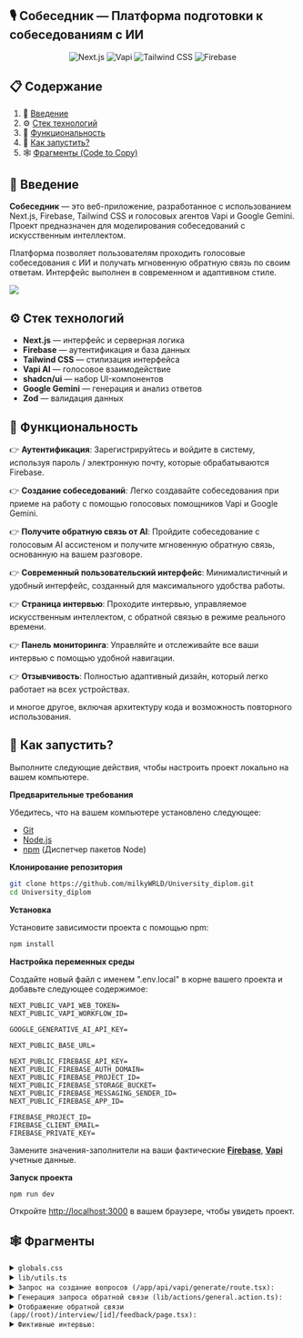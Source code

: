 ## 🎙️ Собеседник — Платформа подготовки к собеседованиям с ИИ
<div align="center">
  <img src="https://img.shields.io/badge/-Next.JS-black?style=for-the-badge&logoColor=white&logo=nextdotjs&color=black" alt="Next.js" />
  <img src="https://img.shields.io/badge/-Vapi-white?style=for-the-badge&color=5dfeca" alt="Vapi" />
  <img src="https://img.shields.io/badge/-Tailwind_CSS-black?style=for-the-badge&logoColor=white&logo=tailwindcss&color=06B6D4" alt="Tailwind CSS" />
  <img src="https://img.shields.io/badge/-Firebase-black?style=for-the-badge&logoColor=white&logo=firebase&color=DD2C00" alt="Firebase" />
</div>

## 📋 <a name="table">Содержание</a>

1. 🤖 [Введение](#introduction)
2. ⚙️ [Стек технологий](#tech-stack)
3. 🔋 [Функциональность](#features)
4. 🤸 [Как запустить?](#quick-start)
5. 🕸️ [Фрагменты (Code to Copy)](#snippets)

## <a name="introduction">🤖 Введение</a>

**Собеседник** — это веб-приложение, разработанное с использованием Next.js, Firebase, Tailwind CSS и голосовых агентов Vapi и Google Gemini. Проект предназначен для моделирования собеседований с искусственным интеллектом.

Платформа позволяет пользователям проходить голосовые собеседования с ИИ и получать мгновенную обратную связь по своим ответам. Интерфейс выполнен в современном и адаптивном стиле.

<a href="https://discord.com/invite/n6EdbFJ" target="_blank"><img src="https://github.com/sujatagunale/EasyRead/assets/151519281/618f4872-1e10-42da-8213-1d69e486d02e" /></a>

## <a name="tech-stack">⚙️ Стек технологий</a>

- **Next.js** — интерфейс и серверная логика  
- **Firebase** — аутентификация и база данных  
- **Tailwind CSS** — стилизация интерфейса  
- **Vapi AI** — голосовое взаимодействие  
- **shadcn/ui** — набор UI-компонентов  
- **Google Gemini** — генерация и анализ ответов  
- **Zod** — валидация данных  

## <a name="features">🔋 Функциональность</a>

👉 **Аутентификация**: Зарегистрируйтесь и войдите в систему, используя пароль / электронную почту, которые обрабатываются Firebase.

👉 **Создание собеседований**: Легко создавайте собеседования при приеме на работу с помощью голосовых помощников Vapi и Google Gemini.

👉 **Получите обратную связь от AI**: Пройдите собеседование с голосовым AI ассистеном и получите мгновенную обратную связь, основанную на вашем разговоре.

👉 **Современный пользовательский интерфейс**: Минималистичный и удобный интерфейс, созданный для максимального удобства работы.

👉 **Страница интервью**: Проходите интервью, управляемое искусственным интеллектом, с обратной связью в режиме реального времени.

👉 **Панель мониторинга**: Управляйте и отслеживайте все ваши интервью с помощью удобной навигации.

👉 **Отзывчивость**: Полностью адаптивный дизайн, который легко работает на всех устройствах.

и многое другое, включая архитектуру кода и возможность повторного использования.

## <a name="quick-start">🤸 Как запустить?</a>

Выполните следующие действия, чтобы настроить проект локально на вашем компьютере.

**Предварительные требования**

Убедитесь, что на вашем компьютере установлено следующее:

- [Git](https://git-scm.com/)
- [Node.js](https://nodejs.org/en)
- [npm](https://www.npmjs.com/) (Диспетчер пакетов Node)

**Клонирование репозитория**

```bash
git clone https://github.com/milkyWRLD/University_diplom.git
cd University_diplom
```

**Установка**

Установите зависимости проекта с помощью npm:

```bash
npm install
```

**Настройка переменных среды**

Создайте новый файл с именем ".env.local" в корне вашего проекта и добавьте следующее содержимое:

```env
NEXT_PUBLIC_VAPI_WEB_TOKEN=
NEXT_PUBLIC_VAPI_WORKFLOW_ID=

GOOGLE_GENERATIVE_AI_API_KEY=

NEXT_PUBLIC_BASE_URL=

NEXT_PUBLIC_FIREBASE_API_KEY=
NEXT_PUBLIC_FIREBASE_AUTH_DOMAIN=
NEXT_PUBLIC_FIREBASE_PROJECT_ID=
NEXT_PUBLIC_FIREBASE_STORAGE_BUCKET=
NEXT_PUBLIC_FIREBASE_MESSAGING_SENDER_ID=
NEXT_PUBLIC_FIREBASE_APP_ID=

FIREBASE_PROJECT_ID=
FIREBASE_CLIENT_EMAIL=
FIREBASE_PRIVATE_KEY=
```

Замените значения-заполнители на ваши фактические **[Firebase](https://firebase.google.com/)**, **[Vapi](https://vapi.ai/?utm_source=youtube&utm_medium=video&utm_campaign=jsmastery_recruitingpractice&utm_content=paid_partner&utm_term=recruitingpractice)** учетные данные.

**Запуск проекта**

```bash
npm run dev
```

Откройте [http://localhost:3000](http://localhost:3000) в вашем браузере, чтобы увидеть проект.

## <a name="snippets">🕸️ Фрагменты</a>

<details>
<summary><code>globals.css</code></summary>

```css
@import "tailwindcss";
@plugin "tailwindcss-animate";

/* 🌙 Кастомный вариант для тёмной темы */
@custom-variant dark (&:is(.dark *));

/* 🎨 Основные кастомные переменные темы */
@theme {
  --color-success-100: #49de50;
  --color-success-200: #42c748;
  --color-destructive-100: #f75353;
  --color-destructive-200: #c44141;

  --color-primary-100: #dddfff;
  --color-primary-200: #cac5fe;

  --color-light-100: #d6e0ff;
  --color-light-400: #6870a6;
  --color-light-600: #4f557d;
  --color-light-800: #24273a;

  --color-dark-100: #020408;
  --color-dark-200: #27282f;
  --color-dark-300: #242633;

  --font-manrope: "Manrope", sans-serif;

  --bg-pattern: url("/pattern.png");
}

/* 🌞 Светлая тема (по умолчанию) */
:root {
  --radius: 0.625rem;
  --background: oklch(1 0 0);
  --foreground: oklch(0.145 0 0);
  --card: oklch(1 0 0);
  --card-foreground: oklch(0.145 0 0);
  --popover: oklch(1 0 0);
  --popover-foreground: oklch(0.145 0 0);
  --primary: oklch(0.205 0 0);
  --primary-foreground: oklch(0.985 0 0);
  --secondary: oklch(0.97 0 0);
  --secondary-foreground: oklch(0.205 0 0);
  --muted: oklch(0.97 0 0);
  --muted-foreground: oklch(0.556 0 0);
  --accent: oklch(0.97 0 0);
  --accent-foreground: oklch(0.205 0 0);
  --destructive: oklch(0.577 0.245 27.325);
  --border: oklch(0.922 0 0);
  --input: oklch(0.922 0 0);
  --ring: oklch(0.708 0 0);
  --chart-1: oklch(0.646 0.222 41.116);
  --chart-2: oklch(0.6 0.118 184.704);
  --chart-3: oklch(0.398 0.07 227.392);
  --chart-4: oklch(0.828 0.189 84.429);
  --chart-5: oklch(0.769 0.188 70.08);
  --sidebar: oklch(0.985 0 0);
  --sidebar-foreground: oklch(0.145 0 0);
  --sidebar-primary: oklch(0.205 0 0);
  --sidebar-primary-foreground: oklch(0.985 0 0);
  --sidebar-accent: oklch(0.97 0 0);
  --sidebar-accent-foreground: oklch(0.205 0 0);
  --sidebar-border: oklch(0.922 0 0);
  --sidebar-ring: oklch(0.708 0 0);
}

/* 🌚 Тёмная тема */
.dark {
  --background: oklch(0.145 0 0);
  --foreground: oklch(0.985 0 0);
  --card: oklch(0.205 0 0);
  --card-foreground: oklch(0.985 0 0);
  --popover: oklch(0.205 0 0);
  --popover-foreground: oklch(0.985 0 0);
  --primary: oklch(0.922 0 0);
  --primary-foreground: oklch(0.205 0 0);
  --secondary: oklch(0.269 0 0);
  --secondary-foreground: oklch(0.985 0 0);
  --muted: oklch(0.269 0 0);
  --muted-foreground: var(--light-100);
  --accent: oklch(0.269 0 0);
  --accent-foreground: oklch(0.985 0 0);
  --destructive: oklch(0.704 0.191 22.216);
  --border: oklch(1 0 0 / 10%);
  --input: oklch(1 0 0 / 15%);
  --ring: oklch(0.556 0 0);
  --chart-1: oklch(0.488 0.243 264.376);
  --chart-2: oklch(0.696 0.17 162.48);
  --chart-3: oklch(0.769 0.188 70.08);
  --chart-4: oklch(0.627 0.265 303.9);
  --chart-5: oklch(0.645 0.246 16.439);
  --sidebar: oklch(0.205 0 0);
  --sidebar-foreground: oklch(0.985 0 0);
  --sidebar-primary: oklch(0.488 0.243 264.376);
  --sidebar-primary-foreground: oklch(0.985 0 0);
  --sidebar-accent: oklch(0.269 0 0);
  --sidebar-accent-foreground: oklch(0.985 0 0);
  --sidebar-border: oklch(1 0 0 / 10%);
  --sidebar-ring: oklch(0.556 0 0);
}

/* ✨ Inline переменные для использования в Tailwind */
@theme inline {
  --radius-sm: calc(var(--radius) - 4px);
  --radius-md: calc(var(--radius) - 2px);
  --radius-lg: var(--radius);
  --radius-xl: calc(var(--radius) + 4px);
  --color-background: var(--background);
  --color-foreground: var(--foreground);
  --color-card: var(--card);
  --color-card-foreground: var(--card-foreground);
  --color-popover: var(--popover);
  --color-popover-foreground: var(--popover-foreground);
  --color-primary: var(--primary);
  --color-primary-foreground: var(--primary-foreground);
  --color-secondary: var(--secondary);
  --color-secondary-foreground: var(--secondary-foreground);
  --color-muted: var(--muted);
  --color-muted-foreground: var(--muted-foreground);
  --color-accent: var(--accent);
  --color-accent-foreground: var(--accent-foreground);
  --color-destructive: var(--destructive);
  --color-border: var(--border);
  --color-input: var(--input);
  --color-ring: var(--ring);
  --color-chart-1: var(--chart-1);
  --color-chart-2: var(--chart-2);
  --color-chart-3: var(--chart-3);
  --color-chart-4: var(--chart-4);
  --color-chart-5: var(--chart-5);
  --color-sidebar: var(--sidebar);
  --color-sidebar-foreground: var(--sidebar-foreground);
  --color-sidebar-primary: var(--sidebar-primary);
  --color-sidebar-primary-foreground: var(--sidebar-primary-foreground);
  --color-sidebar-accent: var(--sidebar-accent);
  --color-sidebar-accent-foreground: var(--sidebar-accent-foreground);
  --color-sidebar-border: var(--sidebar-border);
  --color-sidebar-ring: var(--sidebar-ring);
}

/* 🔧 Базовые стили */
@layer base {
  * {
    @apply border-border outline-ring/50;
  }
  body {
    @apply bg-background text-foreground;
  }
  p {
    @apply text-light-100;
  }
  h2 {
    @apply text-3xl font-semibold;
  }
  h3 {
    @apply text-2xl font-semibold;
  }
  ul {
    @apply list-disc list-inside;
  }
  li {
    @apply text-light-100;
  }
}

/* 🧩 Компоненты интерфейса */
@layer components {
  .btn-call {
    @apply inline-block px-7 py-3 font-bold text-sm leading-5 text-white transition-colors duration-150 bg-success-100 border border-transparent rounded-full shadow-sm focus:outline-none focus:shadow-2xl active:bg-success-200 hover:bg-success-200 min-w-28 cursor-pointer items-center justify-center overflow-visible;

    .span {
      @apply bg-success-100 h-[85%] w-[65%];
    }
  }

  .btn-disconnect {
    @apply inline-block px-7 py-3 text-sm font-bold leading-5 text-white transition-colors duration-150 bg-destructive-100 border border-transparent rounded-full shadow-sm focus:outline-none focus:shadow-2xl active:bg-destructive-200 hover:bg-destructive-200 min-w-28;
  }

  .btn-upload {
    @apply flex min-h-14 w-full items-center justify-center gap-1.5 rounded-md;
  }
  .btn-primary {
    @apply w-fit !bg-primary-200 !text-dark-100 hover:!bg-primary-200/80 !rounded-full !font-bold px-5 cursor-pointer min-h-10;
  }
  .btn-secondary {
    @apply w-fit !bg-dark-200 !text-primary-200 hover:!bg-dark-200/80 !rounded-full !font-bold px-5 cursor-pointer min-h-10;
  }

  .btn-upload {
    @apply bg-dark-200 rounded-full min-h-12 px-5 cursor-pointer border border-input  overflow-hidden;
  }

  .card-border {
    @apply border-gradient p-0.5 rounded-2xl w-fit;
  }

  .card {
    @apply dark-gradient rounded-2xl min-h-full;
  }

  .form {
    @apply w-full;

    .label {
      @apply !text-light-100 !font-normal;
    }

    .input {
      @apply !bg-dark-200 !rounded-full !min-h-12 !px-5 placeholder:!text-light-100;
    }

    .btn {
      @apply !w-full !bg-primary-200 !text-dark-100 hover:!bg-primary-200/80 !rounded-full !min-h-10 !font-bold !px-5 cursor-pointer;
    }
  }

  .call-view {
    @apply flex sm:flex-row flex-col gap-10 items-center justify-between w-full;

    h3 {
      @apply text-center text-primary-100 mt-5;
    }

    .card-interviewer {
      @apply flex-center flex-col gap-2 p-7 h-[400px] blue-gradient-dark rounded-lg border-2 border-primary-200/50 flex-1 sm:basis-1/2 w-full;
    }

    .avatar {
      @apply z-10 flex items-center justify-center blue-gradient rounded-full size-[120px] relative;

      .animate-speak {
        @apply absolute inline-flex size-5/6 animate-ping rounded-full bg-primary-200 opacity-75;
      }
    }

    .card-border {
      @apply border-gradient p-0.5 rounded-2xl flex-1 sm:basis-1/2 w-full h-[400px] max-md:hidden;
    }

    .card-content {
      @apply flex flex-col gap-2 justify-center items-center p-7 dark-gradient rounded-2xl min-h-full;
    }
  }

  .transcript-border {
    @apply border-gradient p-0.5 rounded-2xl w-full;

    .transcript {
      @apply dark-gradient rounded-2xl  min-h-12 px-5 py-3 flex items-center justify-center;

      p {
        @apply text-lg text-center text-white;
      }
    }
  }

  .section-feedback {
    @apply flex flex-col gap-8 max-w-5xl mx-auto max-sm:px-4 text-lg leading-7;

    .buttons {
      @apply flex w-full justify-evenly gap-4 max-sm:flex-col max-sm:items-center;
    }
  }

  .auth-layout {
    @apply flex items-center justify-center mx-auto max-w-7xl min-h-screen max-sm:px-4 max-sm:py-8;
  }

  .root-layout {
    @apply flex mx-auto max-w-7xl flex-col gap-12 my-12 px-16 max-sm:px-4 max-sm:my-8;
  }

  .card-cta {
    @apply flex flex-row blue-gradient-dark rounded-3xl px-16 py-6 items-center justify-between max-sm:px-4;
  }

  .interviews-section {
    @apply flex flex-wrap gap-4 max-lg:flex-col w-full items-stretch;
  }

  .interview-text {
    @apply text-lg text-center text-white;
  }

  .progress {
    @apply h-1.5 text-[5px] font-bold bg-primary-200 rounded-full flex-center;
  }

  .tech-tooltip {
    @apply absolute bottom-full mb-1 hidden group-hover:flex px-2 py-1 text-xs text-white bg-gray-700 rounded-md shadow-md;
  }

  .card-interview {
    @apply dark-gradient rounded-2xl min-h-full flex flex-col p-6 relative overflow-hidden gap-10 justify-between;

    .badge-text {
      @apply text-sm font-semibold capitalize;
    }
  }
}

/* 🔧 Кастомные утилиты */
@utility dark-gradient {
  @apply bg-gradient-to-b from-[#1A1C20] to-[#08090D];
}

@utility border-gradient {
  @apply bg-gradient-to-b from-[#4B4D4F] to-[#4B4D4F33];
}

@utility pattern {
  @apply bg-[url('/pattern.png')] bg-top bg-no-repeat;
}

@utility blue-gradient-dark {
  @apply bg-gradient-to-b from-[#171532] to-[#08090D];
}

@utility blue-gradient {
  @apply bg-gradient-to-l from-[#FFFFFF] to-[#CAC5FE];
}

@utility flex-center {
  @apply flex items-center justify-center;
}

/* 🎞 Анимации (частично) */
@utility animate-fadeIn {
  animation: fadeIn 0.3s ease-in-out;
}

@keyframes fadeIn {
  from {
    opacity: 0;
    transform: translateY(5px);
  }
  to {
    opacity: 1;
    transform: translateY(0);
  }
}
```

</details>

<details>
<summary><code>lib/utils.ts</code></summary>

```javascript
import { interviewCovers, mappings } from "@/constants"; // Константы: обложки и соответствия технологий
import { clsx, type ClassValue } from "clsx"; // Утилита для объединения классов
import { twMerge } from "tailwind-merge"; // Умное объединение tailwind-классов

// Объединяет классы с учётом Tailwind-приоритетов
export function cn(...inputs: ClassValue[]) {
  return twMerge(clsx(inputs));
}

const techIconBaseURL = "https://cdn.jsdelivr.net/gh/devicons/devicon/icons"; // Базовый путь к иконкам технологий

// Преобразует имя технологии в ключ для поиска в объекте mappings
const normalizeTechName = (tech: string) => {
  const key = tech.toLowerCase().replace(/\.js$/, "").replace(/\s+/g, "");
  return mappings[key as keyof typeof mappings];
};

// Проверяет, существует ли иконка по данному URL
const checkIconExists = async (url: string) => {
  try {
    const response = await fetch(url, { method: "HEAD" });
    return response.ok; // true, если иконка найдена
  } catch {
    return false;
  }
};

// Возвращает список объектов { tech, url } для заданного массива технологий
export const getTechLogos = async (techArray: string[]) => {
  const logoURLs = techArray.map((tech) => {
    const normalized = normalizeTechName(tech);
    return {
      tech,
      url: `${techIconBaseURL}/${normalized}/${normalized}-original.svg`,
    };
  });

  // Проверка существования иконок, подставляем запасную, если не найдена
  const results = await Promise.all(
    logoURLs.map(async ({ tech, url }) => ({
      tech,
      url: (await checkIconExists(url)) ? url : "/tech.svg",
    }))
  );

  return results;
};

// Возвращает случайную обложку из списка interviewCovers
export const getRandomInterviewCover = () => {
  const randomIndex = Math.floor(Math.random() * interviewCovers.length);
  return `/covers${interviewCovers[randomIndex]}`;
};

```

</details>

<details>
<summary><code>Запрос на создание вопросов (/app/api/vapi/generate/route.tsx):</code></summary>

```javascript
`Составь вопросы для собеседования на вакансию.
        Должность: ${role}.
        Уровень опыта: ${level}.
        Технологии, которые используются: ${techstack}.
        Фокус вопросов — преимущественно ${type} (технические или поведенческие).
        Количество вопросов: ${amount}.

        Пожалуйста, верни только список вопросов — без вступлений, пояснений или другого текста.

        Вопросы будут озвучены голосовым ассистентом — не используй символы вроде "/" или "*" и другие специальные символы, которые могут нарушить озвучивание.

        Формат вывода:
        ["Вопрос 1", "Вопрос 2", "Вопрос 3"]

        Спасибо! <3
    `,
```

</details>

<details>
<summary><code>Генерация запроса обратной связи (lib/actions/general.action.ts):</code></summary>

```javascript
prompt: `
        Ты — AI-интервьюер, анализирующий пробное собеседование. 
        Твоя задача — оценить кандидата по заданным категориям. 
        Будь внимательным и подробным в своем анализе. Не будь снисходительным: 
        если есть ошибки или зоны для улучшения, обязательно укажи их.
        
        Транскрипт:
        ${formattedTranscript}

        Пожалуйста, оцени кандидата по шкале от 0 до 100 в следующих категориях. 
        Не добавляй других категорий:
        - **Навыки коммуникации**: Ясность речи, структурированность ответов.
        - **Технические знания**: Понимание ключевых концепций, связанных с ролью.
        - **Решение проблем**: Умение анализировать задачи и предлагать решения.
        - **Культурное соответствие и соответствие роли**: Насколько кандидат соответствует ценностям компании и требованиям роли.
        - **Уверенность и ясность**: Уверенность в ответах, вовлеченность в беседу и понятность высказываний.
        `,
      system:
        "Ты профессиональный интервьюер, анализирующий пробное собеседование. Твоя задача — объективно и структурированно оценить кандидата.",
```

</details>

<details>
<summary><code>Отображение обратной связи (app/(root)/interview/[id]/feedback/page.tsx):</code></summary>

```javascript
    <section className="section-feedback">
      <div className="flex flex-row justify-center">
        <h1 className="text-4xl font-semibold">
          Отзыв по собеседованию —{" "}
          <span className="capitalize">{interview.role}</span>
        </h1>
      </div>

      <div className="flex flex-row justify-center mt-4">
        <div className="flex flex-row gap-5">
          {/* Общее впечатление */}
          <div className="flex flex-row gap-2 items-center">
            <Image src="/star.svg" width={22} height={22} alt="звезда" />
            <p>
              Общее впечатление:{" "}
              <span className="text-primary-200 font-bold">
                {feedback?.totalScore}
              </span>
              /100
            </p>
          </div>

          {/* Дата */}
          <div className="flex flex-row gap-2 items-center">
            <Image src="/calendar.svg" width={22} height={22} alt="календарь" />
            <p>
              {feedback?.createdAt
                ? dayjs(feedback.createdAt).format("D MMMM YYYY, HH:mm")
                : "Неизвестно"}
            </p>
          </div>
        </div>
      </div>

      <hr className="my-6" />

      <p className="mb-6">{feedback?.finalAssessment}</p>

      {/* Детализация интервью */}
      <div className="flex flex-col gap-4 mb-6">
        <h2 className="text-xl font-semibold">Подробный разбор:</h2>
        {feedback?.categoryScores?.map((category, index) => (
          <div key={index}>
            <p className="font-bold">
              {index + 1}. {category.name} ({category.score}/100)
            </p>
            <p>{category.comment}</p>
          </div>
        ))}
      </div>

      {/* Сильные стороны */}
      <div className="flex flex-col gap-3 mb-6">
        <h3 className="text-lg font-semibold">Сильные стороны</h3>
        <ul className="list-disc list-inside">
          {feedback?.strengths?.map((strength, index) => (
            <li key={index}>{strength}</li>
          ))}
        </ul>
      </div>

      {/* Зоны для улучшения */}
      <div className="flex flex-col gap-3 mb-6">
        <h3 className="text-lg font-semibold">Зоны для улучшения</h3>
        <ul className="list-disc list-inside">
          {feedback?.areasForImprovement?.map((area, index) => (
            <li key={index}>{area}</li>
          ))}
        </ul>
      </div>

      {/* Кнопки */}
      <div className="buttons flex flex-col sm:flex-row gap-4">
        <Button className="btn-secondary flex-1">
          <Link href="/" className="flex w-full justify-center">
            <p className="text-sm font-semibold text-primary-200 text-center">
              Вернуться на главную
            </p>
          </Link>
        </Button>

        <Button className="btn-primary flex-1">
          <Link
            href={`/interview/${id}`}
            className="flex w-full justify-center"
          >
            <p className="text-sm font-semibold text-black text-center">
              Пройти собеседование заново
            </p>
          </Link>
        </Button>
      </div>
    </section>
```

</details>

<details>
<summary><code>Фиктивные интервью:</code></summary>

```javascript
export const dummyInterviews: Interview[] = [
  {
    id: "1",
    userId: "user1",
    role: "Frontend Разработчик",
    type: "Technical",
    techstack: ["React", "TypeScript", "Next.js", "Tailwind CSS"],
    level: "Junior",
    questions: ["Что такое React?"],
    finalized: false,
    createdAt: "2025-03-15T10:00:00Z",
  },
  {
    id: "2",
    userId: "user1",
    role: "Full Stack Разработчик",
    type: "Mixed",
    techstack: ["Node.js", "Express", "MongoDB", "React"],
    level: "Senior",
    questions: ["Что такое Node.js?"],
    finalized: false,
    createdAt: "2025-03-14T15:30:00Z",
  },
];
```

</details>